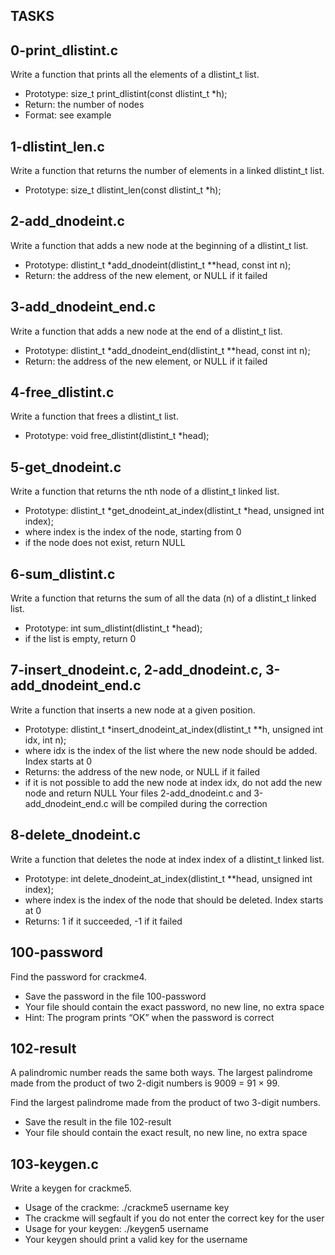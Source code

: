 ## TASKS

## 0-print_dlistint.c

Write a function that prints all the elements of a dlistint_t list.

- Prototype: size_t print_dlistint(const dlistint_t *h);
- Return: the number of nodes
- Format: see example

## 1-dlistint_len.c

Write a function that returns the number of elements in a linked dlistint_t list.

- Prototype: size_t dlistint_len(const dlistint_t *h);

## 2-add_dnodeint.c

Write a function that adds a new node at the beginning of a dlistint_t list.

- Prototype: dlistint_t *add_dnodeint(dlistint_t **head, const int n);
- Return: the address of the new element, or NULL if it failed

## 3-add_dnodeint_end.c

Write a function that adds a new node at the end of a dlistint_t list.

- Prototype: dlistint_t *add_dnodeint_end(dlistint_t **head, const int n);
- Return: the address of the new element, or NULL if it failed

## 4-free_dlistint.c

Write a function that frees a dlistint_t list.

- Prototype: void free_dlistint(dlistint_t *head);

## 5-get_dnodeint.c

Write a function that returns the nth node of a dlistint_t linked list.

- Prototype: dlistint_t *get_dnodeint_at_index(dlistint_t *head, unsigned int index);
- where index is the index of the node, starting from 0
- if the node does not exist, return NULL

## 6-sum_dlistint.c

Write a function that returns the sum of all the data (n) of a dlistint_t linked list.

- Prototype: int sum_dlistint(dlistint_t *head);
- if the list is empty, return 0

## 7-insert_dnodeint.c, 2-add_dnodeint.c, 3-add_dnodeint_end.c

Write a function that inserts a new node at a given position.

- Prototype: dlistint_t *insert_dnodeint_at_index(dlistint_t **h, unsigned int idx, int n);
- where idx is the index of the list where the new node should be added. Index starts at 0
- Returns: the address of the new node, or NULL if it failed
- if it is not possible to add the new node at index idx, do not add the new node and return NULL
Your files 2-add_dnodeint.c and 3-add_dnodeint_end.c will be compiled during the correction

## 8-delete_dnodeint.c

Write a function that deletes the node at index index of a dlistint_t linked list.

- Prototype: int delete_dnodeint_at_index(dlistint_t **head, unsigned int index);
- where index is the index of the node that should be deleted. Index starts at 0
- Returns: 1 if it succeeded, -1 if it failed

## 100-password

Find the password for crackme4.

- Save the password in the file 100-password
- Your file should contain the exact password, no new line, no extra space
- Hint: The program prints “OK” when the password is correct

## 102-result

A palindromic number reads the same both ways. The largest palindrome made from the product of two 2-digit numbers is 9009 = 91 × 99.

Find the largest palindrome made from the product of two 3-digit numbers.

- Save the result in the file 102-result
- Your file should contain the exact result, no new line, no extra space

## 103-keygen.c

Write a keygen for crackme5.

- Usage of the crackme: ./crackme5 username key
- The crackme will segfault if you do not enter the correct key for the user
- Usage for your keygen: ./keygen5 username
- Your keygen should print a valid key for the username


